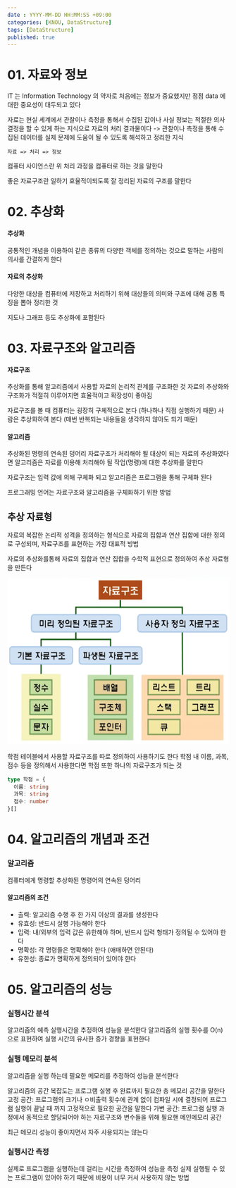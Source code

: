```yaml
---
date : YYYY-MM-DD HH:MM:SS +09:00
categories: [KNOU, DataStructure]
tags: [DataStructure]
published: true
---
```



# 01. 자료와 정보
IT 는 Information Technology 의 약자로
처음에는 정보가 중요했지만 점점 data 에 대한 중요성이 대두되고 있다

자료는 현실 세계에서 관찰이나 측정을 통해서 수집된 값이나 사실
정보는 적절한 의사결정을 할 수 있게 하는 지식으로 자료의 처리 결과물이다
-> 관찰이나 측정을 통해 수집된 데이터를 실제 문제에 도움이 될 수 있도록 해석하고 정리한 지식

`자료 => 처리 => 정보`

컴퓨터 사이언스란 위 처리 과정을 컴퓨터로 하는 것을 말한다

좋은 자료구조란 일하기 효율적이되도록 잘 정리된 자료의 구조를 말한다

# 02. 추상화
#### 추상화 
공통적인 개념을 이용하여 같은 종류의 다양한 객체를 정의하는 것으로 말하는 사람의 의사를 간결하게 한다

#### 자료의 추상화
다양한 대상을 컴퓨터에 저장하고 처리하기 위해 대상들의 의미와 구조에 대해 공통 특징을 뽑아 정리한 것

지도나 그래프 등도 추상화에 포함된다

# 03. 자료구조와 알고리즘
#### 자료구조
추상화를 통해 알고리즘에서 사용할 자료의 논리적 관계를 구조화한 것
자료의 추상화와 구조화가 적절히 이루어지면 효율적이고 확장성이 좋아짐

자료구조를 볼 때 컴퓨터는 굉장히 구체적으로 본다 (하나하나 직접 실행하기 때문)
사람은 추상화하여 본다 (매번 반복되는 내용들을 생각하지 않아도 되기 때문)

#### 알고리즘
추상화된 명령의 연속된 덩어리
자료구조가 처리해야 될 대상이 되는 자료의 추상화였다면
알고리즘은 자료를 이용해 처리해야 될 작업(명령)에 대한 추상화를 말한다

자료구조는 입력 값에 의해 구체화 되고
알고리즘은 프로그램을 통해 구체화 된다

프로그래밍 언어는 자료구조와 알고리즘을 구체화하기 위한 방법

## 추상 자료형
자료의 복잡한 논리적 성격을 정의하는 형식으로
자료의 집합과 연산 집합에 대한 정의로 구성되며, 자료구조를 표현하는 가장 대표적 방법


자료의 추상화를통해 자료의 집합과 연산 집합을 수학적 표현으로 정의하여 추상 자료형을 만든다

![Alt text](/assets/img/posts_images/KNOU/data_structure_tree.png)

학점 테이블에서 사용할 자료구조를 따로 정의하여 사용하기도 한다
학점 내 이름, 과목, 점수 등을 정의해서 사용한다면 학점 또한 하나의 자료구조가 되는 것

```typescript
type 학점 = {
  이름: string
  과목: string
  점수: number
}[]
```

# 04. 알고리즘의 개념과 조건
### 알고리즘
컴퓨터에게 명령할 추상화된 명령어의 연속된 덩어리

#### 알고리즘의 조건
- 출력: 알고리즘 수행 후 한 가지 이상의 결과를 생성한다
- 유효성: 반드시 실행 가능해야 한다
- 입력: 내/외부의 입력 값은 유한해야 하며, 반드시 입력 형태가 정의될 수 있어야 한다
- 명확성: 각 명령들은 명확해야 한다 (애매하면 안된다)
- 유한성: 종료가 명확하게 정의되어 있어야 한다

# 05. 알고리즘의 성능
### 실행시간 분석
알고리즘의 예측 실행시간을 추정하여 성능을 분석한다
알고리즘의 실행 횟수를 O(n) 으로 표현하여
실행 시간의 유사한 증가 경향을 표현한다

### 실행 메모리 분석
알고리즘을 실행 하는데 필요한 메모리를 추정하여 성능을 분석한다

알고리즘의 공간 복잡도는 프로그램 실행 후 완료까지 필요한 총 메모리 공간을 말한다
고정 공간: 프로그램의 크기나 ㅇ비출력 횟수에 관계 없이 컴파일 시에 결정되어 프로그램 실행이 끝날 때 까지 고정적으로 필요한 공간을 말한다
가변 공간: 프로그램 실행 과정에서 동적으로 할당되어야 하는 자료구조와 변수들을 위해 필요핸 메인메모리 공간

최근 메모리 성능이 좋아지면서 자주 사용되지는 않는다

### 실행시간 측정
실제로 프로그램을 실행하는데 걸리는 시간을 측정하여 성능을 측정
실제 실행될 수 있는 프로그램이 있어야 하기 때문에 비용이 너무 커서 사용하지 않는 방법
